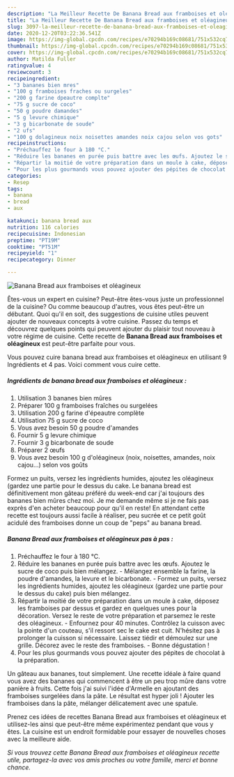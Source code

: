 ```yaml
---
description: "La Meilleur Recette De Banana Bread aux framboises et oléagineux"
title: "La Meilleur Recette De Banana Bread aux framboises et oléagineux"
slug: 3097-la-meilleur-recette-de-banana-bread-aux-framboises-et-oleagineux
date: 2020-12-20T03:22:36.541Z
image: https://img-global.cpcdn.com/recipes/e70294b169c08681/751x532cq70/banana-bread-aux-framboises-et-oleagineux-photo-principale-de-la-recette.jpg
thumbnail: https://img-global.cpcdn.com/recipes/e70294b169c08681/751x532cq70/banana-bread-aux-framboises-et-oleagineux-photo-principale-de-la-recette.jpg
cover: https://img-global.cpcdn.com/recipes/e70294b169c08681/751x532cq70/banana-bread-aux-framboises-et-oleagineux-photo-principale-de-la-recette.jpg
author: Matilda Fuller
ratingvalue: 4
reviewcount: 3
recipeingredient:
- "3 bananes bien mres"
- "100 g framboises fraches ou surgeles"
- "200 g farine dpeautre complte"
- "75 g sucre de coco"
- "50 g poudre damandes"
- "5 g levure chimique"
- "3 g bicarbonate de soude"
- "2 ufs"
- "100 g dolagineux noix noisettes amandes noix cajou selon vos gots"
recipeinstructions:
- "Préchauffez le four à 180 °C."
- "Réduire les bananes en purée puis battre avec les œufs. Ajoutez le sucre de coco puis bien mélangez. Mélangez ensemble la farine, la poudre d&#39;amandes, la levure et le bicarbonate. Formez un puits, versez les ingrédients humides, ajoutez les oléagineux (gardez une partie pour le dessus du cake) puis bien mélangez."
- "Répartir la moitié de votre préparation dans un moule à cake, déposez les framboises par dessus et gardez en quelques unes pour la décoration. Versez le reste de votre préparation et parsemez le reste des oléagineux. Enfournez pour 40 minutes. Contrôlez la cuisson avec la pointe d&#39;un couteau, s&#39;il ressort sec le cake est cuit. N&#39;hésitez pas à prolonger la cuisson si nécessaire. Laissez tiédir et démoulez sur une grille. Décorez avec le reste des framboises. Bonne dégustation !"
- "Pour les plus gourmands vous pouvez ajouter des pépites de chocolat à la préparation."
categories:
- Resep
tags:
- banana
- bread
- aux

katakunci: banana bread aux 
nutrition: 116 calories
recipecuisine: Indonesian
preptime: "PT19M"
cooktime: "PT51M"
recipeyield: "1"
recipecategory: Dinner

---
```



![Banana Bread aux framboises et oléagineux](https://img-global.cpcdn.com/recipes/e70294b169c08681/751x532cq70/banana-bread-aux-framboises-et-oleagineux-photo-principale-de-la-recette.jpg)

Êtes-vous un expert en cuisine? Peut-être êtes-vous juste un professionnel de la cuisine? Ou comme beaucoup d'autres, vous êtes peut-être un débutant. Quoi qu'il en soit, des suggestions de cuisine utiles peuvent ajouter de nouveaux concepts à votre cuisine. Passez du temps et découvrez quelques points qui peuvent ajouter du plaisir tout nouveau à votre régime de cuisine. Cette recette de <strong> Banana Bread aux framboises et oléagineux </strong> est peut-être parfaite pour vous.

<!--inarticleads1-->

Vous pouvez cuire banana bread aux framboises et oléagineux en utilisant 9 Ingrédients et 4 pas. Voici comment vous cuire cette.

##### Ingrédients de banana bread aux framboises et oléagineux :

1. Utilisation 3 bananes bien mûres
1. Préparer 100 g framboises fraîches ou surgelées
1. Utilisation 200 g farine d&#39;épeautre complète
1. Utilisation 75 g sucre de coco
1. Vous avez besoin 50 g poudre d&#39;amandes
1. Fournir 5 g levure chimique
1. Fournir 3 g bicarbonate de soude
1. Préparer 2 œufs
1. Vous avez besoin 100 g d&#39;oléagineux (noix, noisettes, amandes, noix cajou...) selon vos goûts


Formez un puits, versez les ingrédients humides, ajoutez les oléagineux (gardez une partie pour le dessus du cake. Le banana bread est définitivement mon gâteau préféré du week-end car j&#39;ai toujours des bananes bien mûres chez moi. Je me demande même si je ne fais pas exprès d&#39;en acheter beaucoup pour qu&#39;il en reste! En attendant cette recette est toujours aussi facile à réaliser, peu sucrée et ce petit goût acidulé des framboises donne un coup de &#34;peps&#34; au banana bread. 

<!--inarticleads2-->

##### Banana Bread aux framboises et oléagineux pas à pas :

1. Préchauffez le four à 180 °C.
1. Réduire les bananes en purée puis battre avec les œufs. Ajoutez le sucre de coco puis bien mélangez. - Mélangez ensemble la farine, la poudre d&#39;amandes, la levure et le bicarbonate. - Formez un puits, versez les ingrédients humides, ajoutez les oléagineux (gardez une partie pour le dessus du cake) puis bien mélangez.
1. Répartir la moitié de votre préparation dans un moule à cake, déposez les framboises par dessus et gardez en quelques unes pour la décoration. Versez le reste de votre préparation et parsemez le reste des oléagineux. - Enfournez pour 40 minutes. Contrôlez la cuisson avec la pointe d&#39;un couteau, s&#39;il ressort sec le cake est cuit. N&#39;hésitez pas à prolonger la cuisson si nécessaire. Laissez tiédir et démoulez sur une grille. Décorez avec le reste des framboises. - Bonne dégustation !
1. Pour les plus gourmands vous pouvez ajouter des pépites de chocolat à la préparation.


Un gâteau aux bananes, tout simplement. Une recette idéale à faire quand vous avez des bananes qui commencent à être un peu trop mûre dans votre panière à fruits. Cette fois j&#39;ai suivi l&#39;idée d&#39;Armelle en ajoutant des framboises surgelées dans la pâte. Le résultat est hyper joli ! Ajouter les framboises dans la pâte, mélanger délicatement avec une spatule. 

<!--inarticleads1-->

<p>
Prenez ces idées de recettes Banana Bread aux framboises et oléagineux et utilisez-les ainsi que peut-être même expérimentez pendant que vous y êtes. La cuisine est un endroit formidable pour essayer de nouvelles choses avec la meilleure aide.
</p>

<p>
<i>Si vous trouvez cette Banana Bread aux framboises et oléagineux recette utile, partagez-la avec vos amis proches ou votre famille, merci et bonne chance.</i>
</p>
